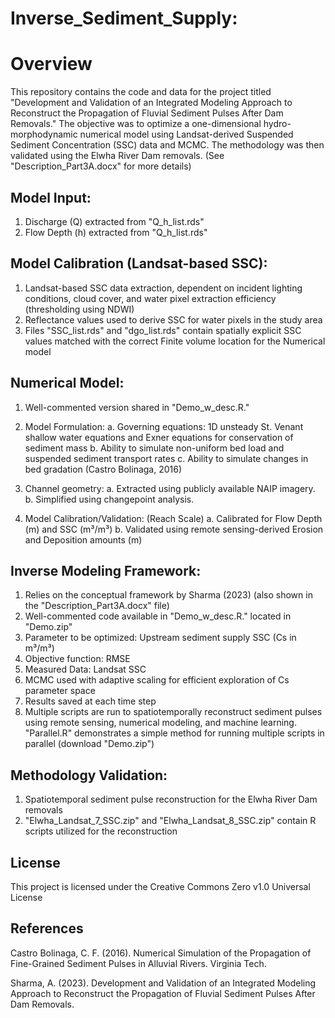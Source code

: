 # Inverse_Sediment_Supply: 

# Overview
This repository contains the code and data for the project titled "Development and Validation of an Integrated Modeling Approach to Reconstruct the Propagation of Fluvial Sediment Pulses After Dam Removals." The objective was to optimize a one-dimensional hydro-morphodynamic numerical model using Landsat-derived Suspended Sediment Concentration (SSC) data and MCMC. The methodology was then validated using the Elwha River Dam removals. (See "Description_Part3A.docx" for more details)

## Model Input:
1) Discharge (Q) extracted from "Q_h_list.rds"
2) Flow Depth (h) extracted from "Q_h_list.rds"

## Model Calibration (Landsat-based SSC):
1) Landsat-based SSC data extraction, dependent on incident lighting conditions, cloud cover, and water pixel extraction efficiency (thresholding using NDWI)
2) Reflectance values used to derive SSC for water pixels in the study area
3) Files "SSC_list.rds" and "dgo_list.rds" contain spatially explicit SSC values matched with the correct Finite volume location for the Numerical model

## Numerical Model:
1) Well-commented version shared in "Demo_w_desc.R."
2) Model Formulation:
	a. Governing equations: 1D unsteady St. Venant shallow water equations and Exner equations for conservation of sediment mass
	b. Ability to simulate non-uniform bed load and suspended sediment transport rates
	c. Ability to simulate changes in bed gradation (Castro Bolinaga, 2016)

3) Channel geometry:
	a. Extracted using publicly available NAIP imagery.
	b. Simplified using changepoint analysis.

4) Model Calibration/Validation: (Reach Scale)
	a. Calibrated for Flow Depth (m) and SSC (m³/m³)
	b. Validated using remote sensing-derived Erosion and Deposition amounts (m)

## Inverse Modeling Framework:
1) Relies on the conceptual framework by Sharma (2023) (also shown in the "Description_Part3A.docx" file)
2) Well-commented code available in "Demo_w_desc.R." located in "Demo.zip"
3) Parameter to be optimized: Upstream sediment supply SSC (Cs in m³/m³)
4) Objective function: RMSE
5) Measured Data: Landsat SSC
6) MCMC used with adaptive scaling for efficient exploration of Cs parameter space
7) Results saved at each time step
8) Multiple scripts are run to spatiotemporally reconstruct sediment pulses using remote sensing, numerical modeling, and machine learning. "Parallel.R" demonstrates a simple method for running multiple scripts in parallel (download "Demo.zip")

## Methodology Validation: 
1) Spatiotemporal sediment pulse reconstruction for the Elwha River Dam removals
2) "Elwha_Landsat_7_SSC.zip" and "Elwha_Landsat_8_SSC.zip" contain R scripts utilized for the reconstruction 

## License
This project is licensed under the Creative Commons Zero v1.0 Universal License

## References
Castro Bolinaga, C. F. (2016). Numerical Simulation of the Propagation of Fine-Grained Sediment Pulses in Alluvial Rivers. Virginia Tech.

Sharma, A. (2023). Development and Validation of an Integrated Modeling Approach to Reconstruct the Propagation of Fluvial Sediment Pulses After Dam Removals.
